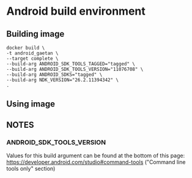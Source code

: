 # Android build environment

## Building image

```
docker build \
-t android_gaetan \
--target complete \
--build-arg ANDROID_SDK_TOOLS_TAGGED="tagged" \
--build-arg ANDROID_SDK_TOOLS_VERSION="11076708" \
--build-arg ANDROID_SDKS="tagged" \
--build-arg NDK_VERSION="26.2.11394342" \
.
```

## Using image



## NOTES

### ANDROID_SDK_TOOLS_VERSION

Values for this build argument can be found at the bottom of this page: https://developer.android.com/studio#command-tools ("Command line tools only" section)
